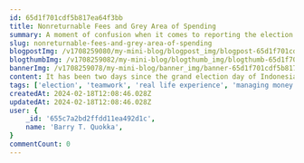 ```yaml
---
id: 65d1f701cdf5b817ea64f3bb
title: Nonreturnable Fees and Grey Area of Spending
summary: A moment of confusion when it comes to reporting the election committee’s operational budget.
slug: nonreturnable-fees-and-grey-area-of-spending
blogpostImg: /v1708259080/my-mini-blog/blogpost_img/blogpost-65d1f701cdf5b817ea64f3bb_2024-02-18-228.jpg
blogthumbImg: /v1708259082/my-mini-blog/blogthumb_img/blogthumb-65d1f701cdf5b817ea64f3bb_2024-02-18-926.jpg
bannerImg: /v1708259078/my-mini-blog/banner_img/banner-65d1f701cdf5b817ea64f3bb_2024-02-18-722.jpg
content: It has been two days since the grand election day of Indonesia. At the time, I was given the opportunity to be part of the election committee in my neighborhood. The event itself was tiring but fun! I got to wrestle with at least 70 sheets of A1 papers and input its data into this app with who knows how many committees out there from Sabang to Marauke (There were 820.161 polling stations if google were accurate). But hey! Chaotic queue aside, I wanna talk about something else that had been bothering me on the weekend before election day!
tags: ['election', 'teamwork', 'real life experience', 'managing money']
createdAt: 2024-02-18T12:08:46.028Z
updatedAt: 2024-02-18T12:08:46.028Z
user: {
    _id: '655c7a2bd2ffdd11ea492d1c',
    name: 'Barry T. Quokka',
}
commentCount: 0
---
```

